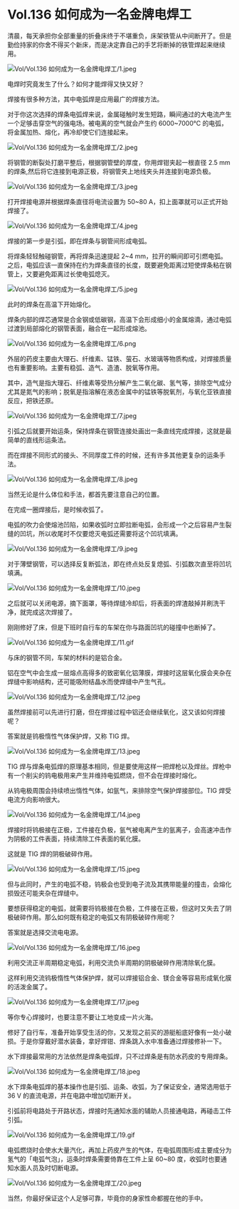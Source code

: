 # Vol.136 如何成为一名金牌电焊工

清晨，每天承担你全部重量的折叠床终于不堪重负，床架铁管从中间断开了。但是勤俭持家的你舍不得买个新床，而是决定靠自己的手艺将断掉的铁管焊起来继续用。

![Vol/Vol.136 如何成为一名金牌电焊工/1.jpeg](https://file.hsyhx.top/iPaperClipICU/web/assets/image/文字稿/Vol/Vol.136%20如何成为一名金牌电焊工/1.jpeg?imageMogr2/format/avif)

电焊时究竟发生了什么？如何才能焊得又快又好？

焊接有很多种方法，其中电弧焊是应用最广的焊接方法。

对于你这次选择的焊条电弧焊来说，金属碰触时发生短路，瞬间通过的大电流产生一个足够击穿空气的强电场。被电离的空气就会产生约 6000\~7000℃ 的电弧，将金属加热、熔化，再冷却使它们连接起来。

![Vol/Vol.136 如何成为一名金牌电焊工/2.jpeg](https://file.hsyhx.top/iPaperClipICU/web/assets/image/文字稿/Vol/Vol.136%20如何成为一名金牌电焊工/2.jpeg?imageMogr2/format/avif)

将钢管的断裂处打磨平整后，根据钢管壁的厚度，你用焊钳夹起一根直径 2.5 mm 的焊条,然后将它连接到电源正极，将钢管夹上地线夹头并连接到电源负极。

![Vol/Vol.136 如何成为一名金牌电焊工/3.jpeg](https://file.hsyhx.top/iPaperClipICU/web/assets/image/文字稿/Vol/Vol.136%20如何成为一名金牌电焊工/3.jpeg?imageMogr2/format/avif)

打开焊接电源并根据焊条直径将电流设置为 50\~80 A，扣上面罩就可以正式开始焊接了。

![Vol/Vol.136 如何成为一名金牌电焊工/4.jpeg](https://file.hsyhx.top/iPaperClipICU/web/assets/image/文字稿/Vol/Vol.136%20如何成为一名金牌电焊工/4.jpeg?imageMogr2/format/avif)

焊接的第一步是引弧，即在焊条与钢管间形成电弧。

将焊条轻轻触碰钢管，再将焊条迅速提起 2\~4 mm，拉开的瞬间即可引燃电弧。之后，电弧应该一直保持在约为焊条直径的长度，既要避免距离过短使焊条粘在钢管上，又要避免距离过长使电弧熄灭。

![Vol/Vol.136 如何成为一名金牌电焊工/5.jpeg](https://file.hsyhx.top/iPaperClipICU/web/assets/image/文字稿/Vol/Vol.136%20如何成为一名金牌电焊工/5.jpeg?imageMogr2/format/avif)

此时的焊条在高温下开始熔化。

焊条内部的焊芯通常是合金钢或低碳钢，高温下会形成细小的金属熔滴，通过电弧过渡到局部熔化的钢管表面，融合在一起形成熔池。

![Vol/Vol.136 如何成为一名金牌电焊工/6.png](https://file.hsyhx.top/iPaperClipICU/web/assets/image/文字稿/Vol/Vol.136%20如何成为一名金牌电焊工/6.png?imageMogr2/format/avif)

外层的药皮主要由大理石、纤维素、锰铁、萤石、水玻璃等物质构成，对焊接质量也有重要影响。主要有稳弧、造气、造渣、脱氧等作用。

其中，造气是指大理石、纤维素等受热分解产生二氧化碳、氢气等，排除空气成分尤其是氮气的影响；脱氧是指溶解在液态金属中的锰铁等脱氧剂，与氧化亚铁直接反应，把铁还原。

![Vol/Vol.136 如何成为一名金牌电焊工/7.jpeg](https://file.hsyhx.top/iPaperClipICU/web/assets/image/文字稿/Vol/Vol.136%20如何成为一名金牌电焊工/7.jpeg?imageMogr2/format/avif)

引弧之后就要开始运条，保持焊条在钢管连接处画出一条直线完成焊接，这就是最简单的直线形运条法。

而在焊接不同形式的接头、不同厚度工件的时候，还有许多其他更复杂的运条手法。

![Vol/Vol.136 如何成为一名金牌电焊工/8.jpeg](https://file.hsyhx.top/iPaperClipICU/web/assets/image/文字稿/Vol/Vol.136%20如何成为一名金牌电焊工/8.jpeg?imageMogr2/format/avif)

当然无论是什么体位和手法，都首先要注意自己的位置。

在完成一圈焊接后，是时候收弧了。

电弧的吹力会使熔池凹陷，如果收弧时立即拉断电弧，会形成一个之后容易产生裂缝的凹坑，所以收尾时不仅要熄灭电弧还需要将这个凹坑填满。

![Vol/Vol.136 如何成为一名金牌电焊工/9.jpeg](https://file.hsyhx.top/iPaperClipICU/web/assets/image/文字稿/Vol/Vol.136%20如何成为一名金牌电焊工/9.jpeg?imageMogr2/format/avif)

对于薄壁钢管，可以选择反复断弧法，即在终点处反复熄弧、引弧数次直至将凹坑填满。

![Vol/Vol.136 如何成为一名金牌电焊工/10.jpeg](https://file.hsyhx.top/iPaperClipICU/web/assets/image/文字稿/Vol/Vol.136%20如何成为一名金牌电焊工/10.jpeg?imageMogr2/format/avif)

之后就可以关闭电源，摘下面罩，等待焊缝冷却后，将表面的焊渣敲掉并刷洗干净，就完成这次焊接了。

刚刚修好了床，但是下班时自行车的车架在你与路面凹坑的碰撞中也断掉了。

![Vol/Vol.136 如何成为一名金牌电焊工/11.gif](https://file.hsyhx.top/iPaperClipICU/web/assets/image/文字稿/Vol/Vol.136%20如何成为一名金牌电焊工/11.gif?imageMogr2/format/avif)

与床的钢管不同，车架的材料的是铝合金。

铝在空气中会生成一层熔点高得多的致密氧化铝薄膜，焊接时这层氧化膜会夹杂在焊缝中影响结构，还可能吸附结晶水而使焊缝中产生气孔。

![Vol/Vol.136 如何成为一名金牌电焊工/12.jpeg](https://file.hsyhx.top/iPaperClipICU/web/assets/image/文字稿/Vol/Vol.136%20如何成为一名金牌电焊工/12.jpeg?imageMogr2/format/avif)

虽然焊接前可以先进行打磨，但在焊接过程中铝还会继续氧化，这又该如何焊接呢？

答案就是钨极惰性气体保护焊，又称 TIG 焊。

![Vol/Vol.136 如何成为一名金牌电焊工/13.jpeg](https://file.hsyhx.top/iPaperClipICU/web/assets/image/文字稿/Vol/Vol.136%20如何成为一名金牌电焊工/13.jpeg?imageMogr2/format/avif)

TIG 焊与焊条电弧焊的原理基本相同，但是要使用这样一把焊枪以及焊丝。焊枪中有一个削尖的钨电极用来产生并维持电弧燃烧，但不会在焊接时熔化。

从钨电极周围会持续喷出惰性气体，如氩气，来排除空气保护焊接部位。TIG 焊受电流方向影响很大。

![Vol/Vol.136 如何成为一名金牌电焊工/14.jpeg](https://file.hsyhx.top/iPaperClipICU/web/assets/image/文字稿/Vol/Vol.136%20如何成为一名金牌电焊工/14.jpeg?imageMogr2/format/avif)

焊接时将钨极接在正极，工件接在负极，氩气被电离产生的氩离子，会高速冲击作为阴极的工件表面，持续清除工件表面的氧化膜。

这就是 TIG 焊的阴极破碎作用。

![Vol/Vol.136 如何成为一名金牌电焊工/15.jpeg](https://file.hsyhx.top/iPaperClipICU/web/assets/image/文字稿/Vol/Vol.136%20如何成为一名金牌电焊工/15.jpeg?imageMogr2/format/avif)

但与此同时，产生的电弧不稳，钨极会也受到电子流及其携带能量的撞击，会熔化损毁还可能夹杂在焊缝中。

要想获得稳定的电弧，就需要将钨极接在负极，工件接在正极，但这时又失去了阴极破碎作用。那么如何既有稳定的电弧又有阴极破碎作用呢？

答案就是选择交流电电源。

![Vol/Vol.136 如何成为一名金牌电焊工/16.jpeg](https://file.hsyhx.top/iPaperClipICU/web/assets/image/文字稿/Vol/Vol.136%20如何成为一名金牌电焊工/16.jpeg?imageMogr2/format/avif)

利用交流正半周期稳定电弧，利用交流负半周期的阴极破碎作用清除氧化膜。

这样利用交流钨极惰性气体保护焊，就可以焊接铝合金、镁合金等容易形成氧化膜的活泼金属了。

![Vol/Vol.136 如何成为一名金牌电焊工/17.jpeg](https://file.hsyhx.top/iPaperClipICU/web/assets/image/文字稿/Vol/Vol.136%20如何成为一名金牌电焊工/17.jpeg?imageMogr2/format/avif)

等你专心焊接时，也要注意不要让工地变成一片火海。

修好了自行车，准备开始享受生活的你，又发现之前买的游艇船底好像有一处小破损。于是你穿戴好潜水装备，拿好焊钳、焊条跳入水中准备通过焊接修补一下。

水下焊接最常用的方法依然是焊条电弧焊，只不过焊条是有防水药皮的专用焊条。

![Vol/Vol.136 如何成为一名金牌电焊工/18.jpeg](https://file.hsyhx.top/iPaperClipICU/web/assets/image/文字稿/Vol/Vol.136%20如何成为一名金牌电焊工/18.jpeg?imageMogr2/format/avif)

水下焊条电弧焊的基本操作也是引弧、运条、收弧，为了保证安全，通常选用低于 36 V 的直流电源，并在电路中增加切断开关。

引弧前将电路处于开路状态，焊接时先通知水面的辅助人员接通电路，再碰击工件引弧。

![Vol/Vol.136 如何成为一名金牌电焊工/19.gif](https://file.hsyhx.top/iPaperClipICU/web/assets/image/文字稿/Vol/Vol.136%20如何成为一名金牌电焊工/19.gif?imageMogr2/format/avif)

电弧燃烧时会使水大量汽化，再加上药皮产生的气体，在电弧周围形成主要成分为氢气的「电弧气泡」，运条时焊条需要倚靠在工件上呈 60\~80 度，收弧时也要通知水面人员及时切断电源。

![Vol/Vol.136 如何成为一名金牌电焊工/20.jpeg](https://file.hsyhx.top/iPaperClipICU/web/assets/image/文字稿/Vol/Vol.136%20如何成为一名金牌电焊工/20.jpeg?imageMogr2/format/avif)

当然，你最好保证这个人足够可靠，毕竟你的身家性命都握在他的手中。
